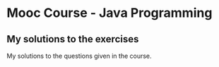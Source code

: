 # Mooc Course - Java Programming
## My solutions to the exercises

My solutions to the questions given in the course.
